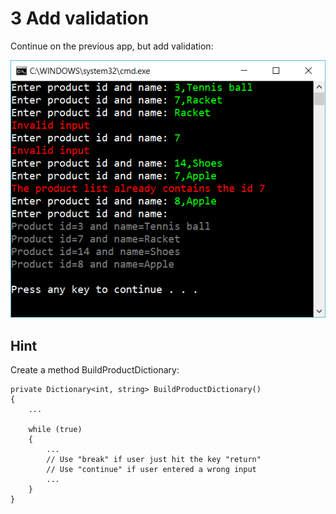 ﻿# 3 Add validation

Continue on the previous app, but add validation:

![42](Images/42.png)


## Hint

Create a method BuildProductDictionary:

    private Dictionary<int, string> BuildProductDictionary()
    {
        ...

        while (true)
        {
            ...
            // Use "break" if user just hit the key "return"
            // Use "continue" if user entered a wrong input
            ...
        }
    }